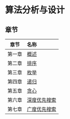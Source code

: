 # 算法分析与设计


## 章节

|章节|名称|
|:----:|:----|
|第一章|[概述](slides/ch01.md)|
|第二章|[排序](slides/ch02.md)|
|第三章|[枚举](slides/ch03.md)|
|第四章|[递归](slides/ch04.md)|
|第五章|[贪心](slides/ch05.md)|
|第六章|[深度优先搜索](slides/ch06.md)|
|第七章|[广度优先搜索](slides/ch07.md)|